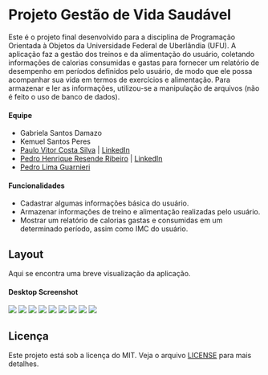 # Projeto Gestão de Vida Saudável
Este é o projeto final desenvolvido para a disciplina de Programação Orientada à Objetos da Universidade Federal de Uberlândia (UFU).
A aplicação faz a gestão dos treinos e da alimentação do usuário, coletando informações de calorias consumidas e gastas para fornecer um relatório de desempenho em períodos definidos pelo usuário, de modo que ele possa acompanhar sua vida em termos de exercícios e alimentação. Para armazenar e ler as informações, utilizou-se a manipulação de arquivos (não é feito o uso de banco de dados).
#### Equipe
- Gabriela Santos Damazo 
- Kemuel Santos Peres
- [Paulo Vitor Costa Silva](https://github.com/Paulo-vitorCS)  |  [LinkedIn](https://www.linkedin.com/in/paulo-vitor-costa/)
- [Pedro Henrique Resende Ribeiro](https://github.com/pedro-hr-resende)  |  [LinkedIn](https://www.linkedin.com/in/pedro-hr-resende/)
- [Pedro Lima Guarnieri](https://github.com/PedroGuarnieri2108)
#### Funcionalidades
- Cadastrar algumas informações básica do usuário.
- Armazenar informações de treino e alimentação realizadas pelo usuário.
- Mostrar um relatório de calorias gastas e consumidas em um determinado período, assim como IMC do usuário.
## Layout
Aqui se encontra uma breve visualização da aplicação.
#### Desktop Screenshot
![](/VidaSaudavel/public/imagens/TelaInicial.png)       ![](/VidaSaudavel/public/imagens/TelaSelecao.png)
![](/VidaSaudavel/public/imagens/telaTreino.png)        ![](/VidaSaudavel/public/imagens/TelaIniciarTreino.png)
  ![](/VidaSaudavel/public/imagens/telatreino1.png)     ![](/VidaSaudavel/public/imagens/telaTreino2.png)
![](/VidaSaudavel/public/imagens/TelaAlimentação.png)   ![](/VidaSaudavel/public/imagens/telaUsuario.png)
![](/VidaSaudavel/public/imagens/telaRelatório.png)
## Licença 
Este projeto está sob a licença do MIT. Veja o arquivo [LICENSE](/LICENSE) para mais detalhes.
